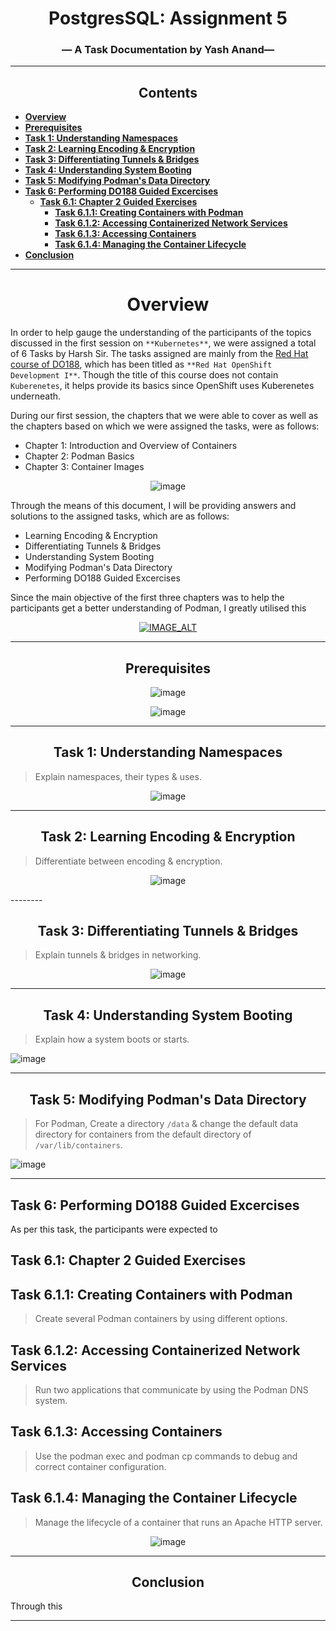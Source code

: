 <div align="center">


<!-- add technical charcha logo postgres session 3 -->
# PostgresSQL: Assignment 5        
### — A Task Documentation by Yash Anand—    

_____________________________________________________________________________________                        

## Contents
</div>

  - [**Overview**](#overview)
  - [**Prerequisites**](#prerequisites)
  - [**Task 1: Understanding Namespaces**](#task-1-understanding-namespaces)
  - [**Task 2: Learning Encoding \& Encryption**](#task-2-learning-encoding--encryption)
  - [**Task 3: Differentiating Tunnels \& Bridges**](#task-3-differentiating-tunnels--bridges)
  - [**Task 4: Understanding System Booting**](#task-4-understanding-system-booting)
  - [**Task 5: Modifying Podman's Data Directory**](#task-5-modifying-podmans-data-directory)
  - [**Task 6: Performing DO188 Guided Excercises**](#task-6-performing-do188-guided-excercises)
    - [**Task 6.1: Chapter 2 Guided Exercises**](#task-61-chapter-2-guided-exercises)
      - [**Task 6.1.1: Creating Containers with Podman**](#task-611-creating-containers-with-podman)
      - [**Task 6.1.2: Accessing Containerized Network Services**](#task-612-accessing-containerized-network-services)
      - [**Task 6.1.3: Accessing Containers**](#task-613-accessing-containers)
      - [**Task 6.1.4: Managing the Container Lifecycle**](#task-614-managing-the-container-lifecycle)
  - [**Conclusion**](#conclusion)
 
_____________________________________________________________________________________      
<div align="center">
   
# **Overview** 
</div>

In order to help gauge the understanding of the participants of the topics discussed in the first session on `**Kubernetes**`, we were assigned a total of 6 Tasks by Harsh Sir. The tasks assigned are mainly from the [Red Hat course of DO188](https://rol.redhat.com/rol/app/courses/do188-4.12/pages/pr01), which has been titled as `**Red Hat OpenShift Development I**`. Though the title of this course does not contain `Kuberenetes`, it helps provide its basics since OpenShift uses Kuberenetes underneath. 

During our first session, the chapters that we were able to cover as well as the chapters based on which we were assigned the tasks, were as follows:
-  Chapter 1: Introduction and Overview of Containers
-  Chapter 2: Podman Basics
-  Chapter 3: Container Images

<div align="center">     

![image](https://i.imgur.com/JN9QoAE.png)
   </div>

Through the means of this document, I will be providing answers and solutions to the assigned tasks, which are as follows:
- Learning Encoding & Encryption
- Differentiating Tunnels & Bridges
- Understanding System Booting
- Modifying Podman's Data Directory
- Performing DO188 Guided Excercises

Since the main objective of the first three chapters was to help the participants get a better understanding of Podman, I greatly utilised this  

<div align="center">     

[![IMAGE_ALT](https://img.youtube.com/vi/Za2BqzeZjBk&pp=ygUPcG9kbWFuIHR1dG9yaWFs/maxresdefault.jpg)](https://www.youtube.com/watch?v=Za2BqzeZjBk&pp=ygUPcG9kbWFuIHR1dG9yaWFs)
   </div>

<!-- Adding youtube videos
0 or 1 or 2 or 3 or 4, 0 (big) to 4 (small)
hqdefault.jpg <- high quality
mqdefault.jpg <- medium quality
sddefault.jpg <- standard definition
maxresdefault.jpg <- maximum resolution -->

_____________________________________________________________________________________     

<div align="center">
   
## **Prerequisites**
</div>

<div align="center">     

![image](https://ashnik-images.s3.amazonaws.com/prod/wp-content/uploads/2021/02/20050444/Postgresql-w-400x106.png)
   </div>

<div align="center">

![image](https://i.imgur.com/6cPtjnt.gif)
</div>

--------
<div align="center">

## **Task 1: Understanding Namespaces**
</div>

> Explain namespaces, their types & uses.        

<div align="center">

![image](https://i.imgur.com/6cPtjnt.gif)
</div>

--------

<div align="center">
   
## **Task 2: Learning Encoding & Encryption**
</div>

> Differentiate between encoding & encryption.
> 
<div align="center">

![image](https://i.imgur.com/6cPtjnt.gif)
</div>
--------

<div align="center">

## **Task 3: Differentiating Tunnels & Bridges** 
</div>

> Explain tunnels & bridges in networking.
> 
<div align="center">

![image](https://i.imgur.com/6cPtjnt.gif)
</div>

--------

<div align="center">
   
## **Task 4: Understanding System Booting**

</div>

> Explain how a system boots or starts.
>
> <div align="center">

![image](https://i.imgur.com/6cPtjnt.gif)
</div>

_____________________________


<div align="center">
   
## **Task 5: Modifying Podman's Data Directory**

</div>

> For Podman, Create a directory `/data` & change the default data directory for containers from the default directory of `/var/lib/containers`.
>
> <div align="center">

![image](https://i.imgur.com/6cPtjnt.gif)
</div>

_____________________________

## **Task 6: Performing DO188 Guided Excercises**

</div>

As per this task, the participants were expected to 

## **Task 6.1: Chapter 2 Guided Exercises**
## **Task 6.1.1: Creating Containers with Podman**
> Create several Podman containers by using different options.


## **Task 6.1.2: Accessing Containerized Network Services**
> Run two applications that communicate by using the Podman DNS system.

## **Task 6.1.3: Accessing Containers**
> Use the podman exec and podman cp commands to debug and correct container configuration.

## **Task 6.1.4: Managing the Container Lifecycle**
> Manage the lifecycle of a container that runs an Apache HTTP server.


<div align="center">

![image](https://i.imgur.com/6cPtjnt.gif)
</div>

_____________________________


  <div align="center">

## **Conclusion**
</div>

Through this 

--------

